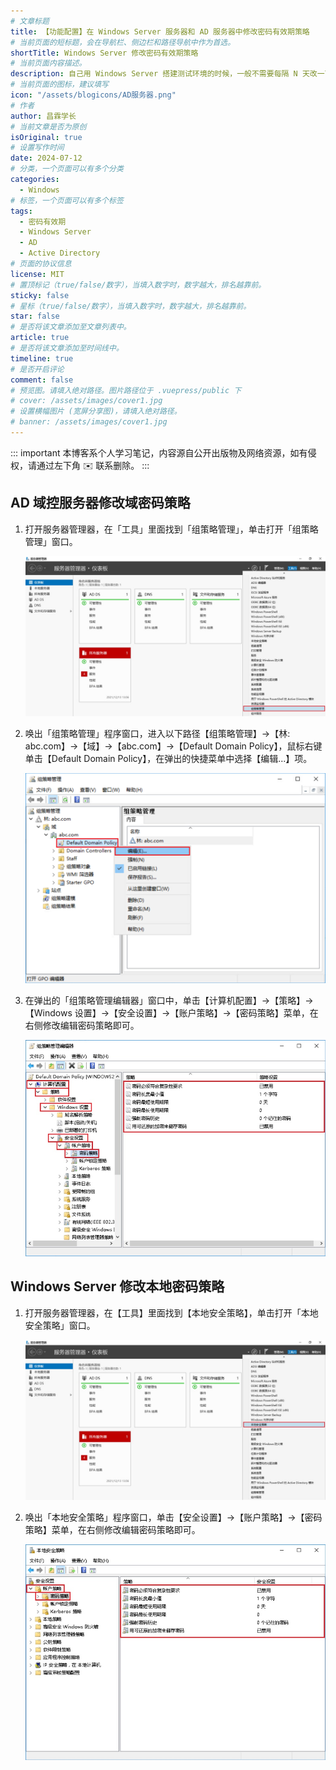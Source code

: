 ```yaml
---
# 文章标题
title: 【功能配置】在 Windows Server 服务器和 AD 服务器中修改密码有效期策略
# 当前页面的短标题，会在导航栏、侧边栏和路径导航中作为首选。
shortTitle: Windows Server 修改密码有效期策略
# 当前页面内容描述。
description: 自己用 Windows Server 搭建测试环境的时候，一般不需要每隔 N 天改一下密码，这里记录一下在 Windows Server 中和 AD 服务器中修改密码有效期策略的方法。
# 当前页面的图标，建议填写
icon: "/assets/blogicons/AD服务器.png"
# 作者
author: 昌霖学长
# 当前文章是否为原创
isOriginal: true
# 设置写作时间
date: 2024-07-12
# 分类，一个页面可以有多个分类
categories: 
  - Windows
# 标签，一个页面可以有多个标签
tags: 
  - 密码有效期
  - Windows Server
  - AD
  - Active Directory
# 页面的协议信息
license: MIT 
# 置顶标记（true/false/数字），当填入数字时，数字越大，排名越靠前。
sticky: false
# 星标（true/false/数字），当填入数字时，数字越大，排名越靠前。
star: false
# 是否将该文章添加至文章列表中。
article: true
# 是否将该文章添加至时间线中。
timeline: true
# 是否开启评论
comment: false
# 预览图。请填入绝对路径。图片路径位于 .vuepress/public 下
# cover: /assets/images/cover1.jpg
# 设置横幅图片 (宽屏分享图)，请填入绝对路径。
# banner: /assets/images/cover1.jpg
---
```


::: important
本博客系个人学习笔记，内容源自公开出版物及网络资源，如有侵权，请通过左下角 ✉️ 联系删除。
:::

## AD 域控服务器修改域密码策略

1. 打开服务器管理器，在「工具」里面找到「组策略管理」，单击打开「组策略管理」窗口。

    ![打开组策略管理器](/assets/postsimages/2024-07-12-WindowsServer和AD域修改密码有效期/01-打开组策略管理器.png)

2. 唤出「组策略管理」程序窗口，进入以下路径【组策略管理】→【林: abc.com】→【域】→【abc.com】→【Default Domain Policy】，鼠标右键单击【Default Domain Policy】，在弹出的快捷菜单中选择【编辑...】项。

    ![打开域的组策略管理编辑器](/assets/postsimages/2024-07-12-WindowsServer和AD域修改密码有效期/02-打开域的组策略管理编辑器.png)

3. 在弹出的「组策略管理编辑器」窗口中，单击【计算机配置】→【策略】→【Windows 设置】→【安全设置】→【账户策略】→【密码策略】菜单，在右侧修改编辑密码策略即可。

    ![修改AD域的密码策略](/assets/postsimages/2024-07-12-WindowsServer和AD域修改密码有效期/03-修改AD域的密码策略.png)

## Windows Server 修改本地密码策略

1. 打开服务器管理器，在【工具】里面找到【本地安全策略】，单击打开「本地安全策略」窗口。

    ![打开本地安全策略](/assets/postsimages/2024-07-12-WindowsServer和AD域修改密码有效期/04-打开本地安全策略.png)

2. 唤出「本地安全策略」程序窗口，单击【安全设置】→【账户策略】→【密码策略】菜单，在右侧修改编辑密码策略即可。

    ![修改WindowsServer本地密码策略](/assets/postsimages/2024-07-12-WindowsServer和AD域修改密码有效期/05-修改WindowsServer本地密码策略.png)
